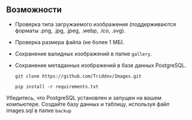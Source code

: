 ## Возможности 

- Проверка типа загружаемого изображения (поддерживаются форматы .png, .jpg, .jpeg, .webp, .ico, .svg).
- Проверка размера файла (не более 1 МБ).
- Сохранение валидных изображений в папке `gallery`.
- Сохранение метаданных изображений в базе данных PostgreSQL.


   ```
   git clone https://github.com/Triddov/Images.git
   
   pip install -r requirements.txt
   ```

Убедитесь, что PostgreSQL установлен и запущен на вашем компьютере. 
Создайте базу данных и таблицу, используя файл images.sql в папке `backup`

